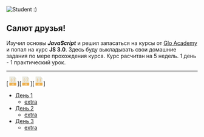 ![](https://image.flaticon.com/icons/png/128/978/978384.png 'Student :)') 
## Салют друзья! 


Изучил основы ***JavaScript*** и решил запасаться на курсы от 
[Glo Academy](https://vk.com/glo_academy)
и попал на курс **JS 3.0**.
Здесь буду выкладывать свои домашние задания по мере прохождения курса. Курс расчитан на 5 недель. 1 день - 1 практический урок. <br> 
* * * 	
[![js]][![js]][![js]]
- [День 1](https://github.com/muromtsev/course-JS3/blob/master/day%231/main.js)
	- [extra](https://github.com/muromtsev/course-JS3/blob/master/additionally/add%231/main.js)
- [День 2](https://github.com/muromtsev/course-JS3/blob/master/day%232/main.js)
	- [extra](https://github.com/muromtsev/course-JS3/blob/master/additionally/add%232/main.js)
- [День 3](https://github.com/muromtsev/course-JS3/blob/master/day%233/main.js)
	- [extra](https://github.com/muromtsev/course-JS3/blob/master/additionally/add%233/main.js)








[js]: https://raw.githubusercontent.com/muromtsev/course-JS3/master/img/javascript24.png
[list]: https://raw.githubusercontent.com/muromtsev/course-JS3/master/img/clipboard.png



